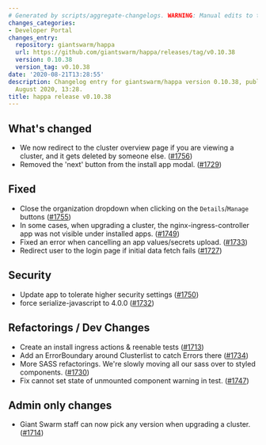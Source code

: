 ```yaml
---
# Generated by scripts/aggregate-changelogs. WARNING: Manual edits to this files will be overwritten.
changes_categories:
- Developer Portal
changes_entry:
  repository: giantswarm/happa
  url: https://github.com/giantswarm/happa/releases/tag/v0.10.38
  version: 0.10.38
  version_tag: v0.10.38
date: '2020-08-21T13:28:55'
description: Changelog entry for giantswarm/happa version 0.10.38, published on 21
  August 2020, 13:28.
title: happa release v0.10.38
---
```


## What's changed

- We now redirect to the cluster overview page if you are viewing a cluster, and it gets deleted by someone else. ([#1756](https://github.com/giantswarm/happa/pull/1756))
- Removed the 'next' button from the install app modal. ([#1729](https://github.com/giantswarm/happa/pull/1729))

## Fixed

- Close the organization dropdown when clicking on the `Details`/`Manage` buttons ([#1755](https://github.com/giantswarm/happa/pull/1755))
- In some cases, when upgrading a cluster, the nginx-ingress-controller app was not visible under installed apps. ([#1749](https://github.com/giantswarm/happa/pull/1749))
- Fixed an error when cancelling an app values/secrets upload. ([#1733](https://github.com/giantswarm/happa/pull/1733))
- Redirect user to the login page if initial data fetch fails ([#1727](https://github.com/giantswarm/happa/pull/1727))

## Security

- Update app to tolerate higher security settings ([#1750](https://github.com/giantswarm/happa/pull/1750))
- force serialize-javascript to 4.0.0 ([#1732](https://github.com/giantswarm/happa/pull/1732))

## Refactorings / Dev Changes

- Create an install ingress actions & reenable tests ([#1713](https://github.com/giantswarm/happa/pull/1713))
- Add an ErrorBoundary around Clusterlist to catch Errors there ([#1734](https://github.com/giantswarm/happa/pull/1734))
- More SASS refactorings. We're slowly moving all our sass over to styled components. ([#1730](https://github.com/giantswarm/happa/pull/1730))
- Fix cannot set state of unmounted component warning in test. ([#1747](https://github.com/giantswarm/happa/pull/1747))

## Admin only changes

- Giant Swarm staff can now pick any version when upgrading a cluster. ([#1714](https://github.com/giantswarm/happa/pull/1714))
